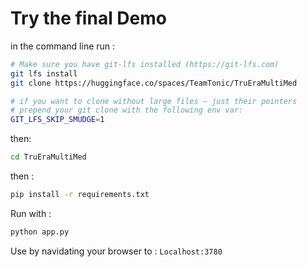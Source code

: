 # Try the final Demo

in the command line run :

```bash
# Make sure you have git-lfs installed (https://git-lfs.com)
git lfs install
git clone https://huggingface.co/spaces/TeamTonic/TruEraMultiMed

# if you want to clone without large files – just their pointers
# prepend your git clone with the following env var:
GIT_LFS_SKIP_SMUDGE=1
```
then:

```bash 
cd TruEraMultiMed
```
then :

```bash
pip install -r requirements.txt
```
Run with :

```bash
python app.py
```
Use by navidating your browser to :
```Localhost:3780```
